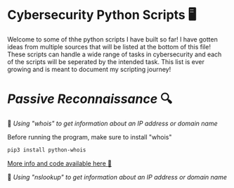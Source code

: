 # Cybersecurity Python Scripts :desktop_computer:

Welcome to some of thhe python scripts I have built so far! I have gotten ideas from multiple sources that will be listed at the bottom of this file! These scripts can handle a wide range of tasks in cybersecurity and each of the scripts will be seperated by the intended task. This list is ever growing and is meant to document my scripting journey!

# _Passive Reconnaissance_ :mag:

:small_orange_diamond: _Using "whois" to get information about an IP address or domain name_

Before running the program, make sure to install "whois"
```bash
pip3 install python-whois
```
[More info and code available here :open_file_folder:](https://github.com/TrystanW02/portfolio/tree/main/python_scripts/passive_reconnaissance/whois_info)

:small_orange_diamond: _Using "nslookup" to get information about an IP address or domain name_
